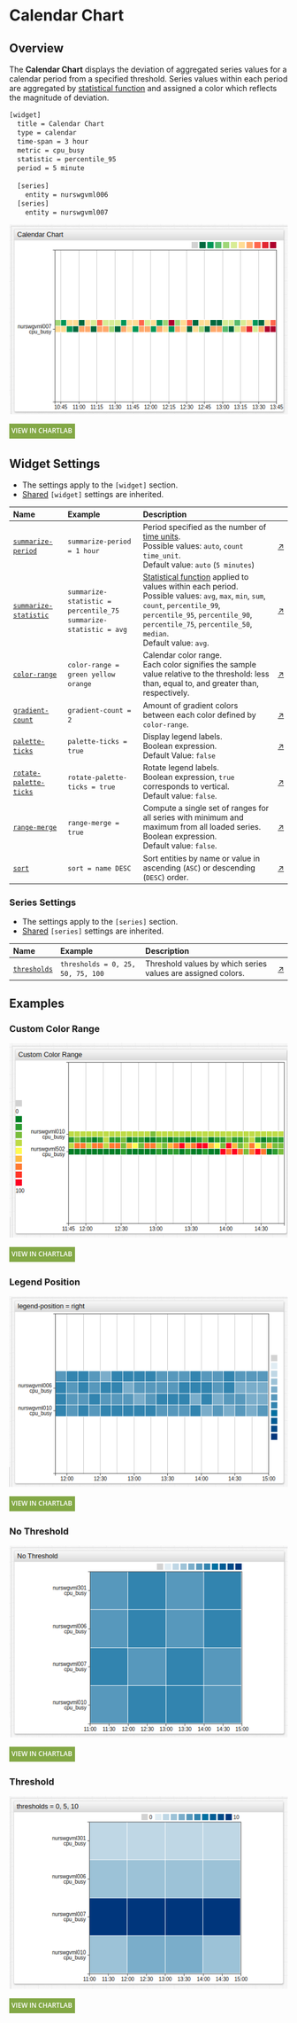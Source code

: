 # Calendar Chart

## Overview

The **Calendar Chart** displays the deviation of aggregated series values for a calendar period from a specified threshold. Series values within each period are aggregated by [statistical function](../../configuration/aggregators.md) and assigned a color which reflects the magnitude of deviation.

```ls
[widget]
  title = Calendar Chart
  type = calendar
  time-span = 3 hour
  metric = cpu_busy
  statistic = percentile_95
  period = 5 minute

  [series]
    entity = nurswgvml006
  [series]
    entity = nurswgvml007
```

![](./images/calendar-title.png)

[![](../../images/button.png)](https://apps.axibase.com/chartlab/b9406af1)

## Widget Settings

* The settings apply to the `[widget]` section.
* [Shared](../shared/README.md#widget-settings) `[widget]` settings are inherited.

Name | Example | Description | &nbsp;
:--|:--|:--|:--
[`summarize-period`](#summarize-period) | `summarize-period = 1 hour` | Period specified as the number of [time units](https://axibase.com/docs/atsd/api/data/series/time-unit.html).<br>Possible values: `auto`, `count time_unit`.<br>Default value: `auto` (`5 minutes`) | [↗](https://apps.axibase.com/chartlab/fb935e05/14/)
[`summarize-statistic`](#summarize-statistic) | `summarize-statistic = percentile_75`<br>`summarize-statistic = avg` | [Statistical function](../../configuration/aggregators.md) applied to values within each period.<br>Possible values: `avg`, `max`, `min`, `sum`, `count`, `percentile_99`, `percentile_95`, `percentile_90`, `percentile_75`, `percentile_50`, `median`.<br>Default value: `avg`.| [↗](https://apps.axibase.com/chartlab/fb935e05/23/)
[`color-range`](#color-range) | `color-range = green yellow orange`| Calendar color range.<br>Each color signifies the sample value relative to the threshold: less than, equal to, and greater than, respectively. |[↗](https://apps.axibase.com/chartlab/f5b91025)
[`gradient-count`](#gradient-range) | `gradient-count = 2` | Amount of gradient colors between each color defined by `color-range`. | [↗](https://apps.axibase.com/chartlab/d6aff99d)
[`palette-ticks`](#palette-ticks) | `palette-ticks = true` | Display legend labels.<br>Boolean expression.<br>Default Value: `false` | [↗](https://apps.axibase.com/chartlab/b9961101)
[`rotate-palette-ticks`](#rotate-palette-ticks) | `rotate-palette-ticks = true` | Rotate legend labels.<br>Boolean expression, `true` corresponds to vertical.<br>Default value: `false`.| [↗](https://apps.axibase.com/chartlab/0f9e807b/2/)
[`range-merge`](#range-merge) | `range-merge = true` | Compute a single set of ranges for all series with minimum and maximum from all loaded series.<br>Boolean expression.<br>Default value: `false`. | [↗](https://apps.axibase.com/chartlab/0f9e807b/4/)
[`sort`](#sort) | `sort = name DESC` | Sort entities by name or value in ascending (`ASC`) or descending (`DESC`) order.<br> | [↗](https://apps.axibase.com/chartlab/431e0d53)

### Series Settings

* The settings apply to the `[series]` section.
* [Shared](../shared/README.md#series-settings) `[series]` settings are inherited.

Name | Example | Description | &nbsp;
:--|:--|:--|:--
[`thresholds`](#thresholds) | `thresholds = 0, 25, 50, 75, 100` | Threshold values by which series values are assigned colors.| [↗](https://apps.axibase.com/chartlab/0c1b1096)

## Examples

### Custom Color Range

![](./images/custom-color-range.png)

[![](../../images/button.png)](https://apps.axibase.com/chartlab/bb02e108)

### Legend Position

![](./images/legend-position-image.png)

[![](../../images/button.png)](https://apps.axibase.com/chartlab/a195dabf)

### No Threshold

![](./images/no-threshold.png)

[![](../../images/button.png)](https://apps.axibase.com/chartlab/4b8c3765)

### Threshold

![](./images/threshold-image.png)

[![](../../images/button.png)](https://apps.axibase.com/chartlab/48392984)